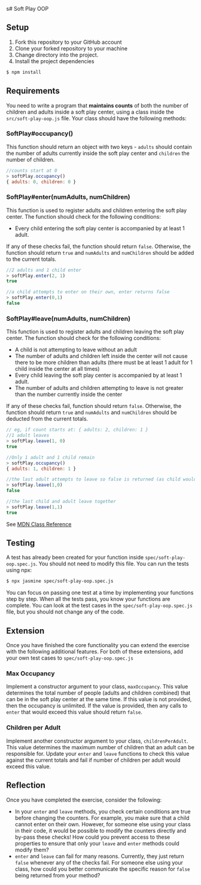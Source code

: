 s# Soft Play OOP

## Setup

1. Fork this repository to your GitHub account
2. Clone your forked repository to your machine
3. Change directory into the project.
4. Install the project dependencies

```sh
$ npm install
```

## Requirements
You need to write a program that **maintains counts** of both the number of children and adults inside a soft play center, using a class inside the `src/soft-play-oop.js` file. Your class should have the following methods:


### SoftPlay#occupancy()
This function should return an object with two keys - `adults` should contain the number of adults currently inside the soft play center and `children` the number of children.
```js
//counts start at 0
> softPlay.occupancy()
{ adults: 0, children: 0 }
```

### SoftPlay#enter(numAdults, numChildren)
This function is used to register adults and children entering the soft play center. The function should check for the following conditions:

* Every child entering the soft play center is accompanied by at least 1 adult.

If any of these checks fail, the function should return `false`. Otherwise, the function should return `true` and `numAdults` and `numChildren` should be added to the current totals.

```js
//2 adults and 1 child enter
> softPlay.enter(2, 1)
true
```
```js
//a child attempts to enter on their own, enter returns false
> softPlay.enter(0,1)  
false
```
### SoftPlay#leave(numAdults, numChildren)
This function is used to register adults and children leaving the soft play center. The function should check for the following conditions:

* A child is not attempting to leave without an adult
* The number of adults and children left inside the center will not cause there to be more children than adults (there must be at least 1 adult for 1 child inside the center at all times)
* Every child leaving the soft play center is accompanied by at least 1 adult.
* The number of adults and children attempting to leave is not greater than the number currently inside the center

If any of these checks fail, function should return `false`. Otherwise, the function should return `true` and `numAdults` and `numChildren` should be deducted from the current totals.

```js
// eg, if count starts at: { adults: 2, children: 1 }
//1 adult leaves
> softPlay.leave(1, 0)
true

//Only 1 adult and 1 child remain
> softPlay.occupancy()
{ adults: 1, children: 1 }

//the last adult attempts to leave so false is returned (as child would be on their own in soft play)
> softPlay.leave(1,0)
false

//the last child and adult leave together
> softPlay.leave(1,1)
true
```


See [MDN Class Reference](https://developer.mozilla.org/en-US/docs/Web/JavaScript/Reference/Classes)

## Testing
A test has already been created for your function inside
`spec/soft-play-oop.spec.js`. You should not need to modify this file. You can run the tests using npx:

```sh
$ npx jasmine spec/soft-play-oop.spec.js
```

You can focus on passing one test at a time by implementing your functions step by step. When all the tests pass, you know your functions are complete. You can look at the test cases in the `spec/soft-play-oop.spec.js` file, but you should not change any of the code.

## Extension
Once you have finished the core functionality you can extend the exercise with the following additional features. For both of these extensions, add your own test cases to `spec/soft-play-oop.spec.js`

### Max Occupancy
Implement a constructor argument to your class, `maxOccupancy`. This value determines the total number of people (adults and children combined) that can be in the soft play center at the same time. If this value is not provided, then the occupancy is unlimited. If the value is provided, then any calls to `enter` that would exceed this value should return `false`.

### Children per Adult
Implement another constructor argument to your class, `childrenPerAdult`. This value determines the maximum number of children that an adult can be responsible for. Update your `enter` and `leave` functions to check this value against the current totals and fail if number of children per adult would exceed this value.

## Reflection
Once you have completed the exercise, consider the following:
* In your `enter` and `leave` methods, you check certain conditions are true before changing the counters. For example, you make sure that a child cannot enter on their own. However, for someone else using your class in their code, it would be possible to modify the counters directly and by-pass these checks! How could you prevent access to these properties to ensure that only your `leave` and `enter` methods could modify them?
* `enter` and `leave` can fail for many reasons. Currently, they just return `false` whenever any of the checks fail. For someone else using your class, how could you better communicate the specific reason for `false` being returned from your method?
